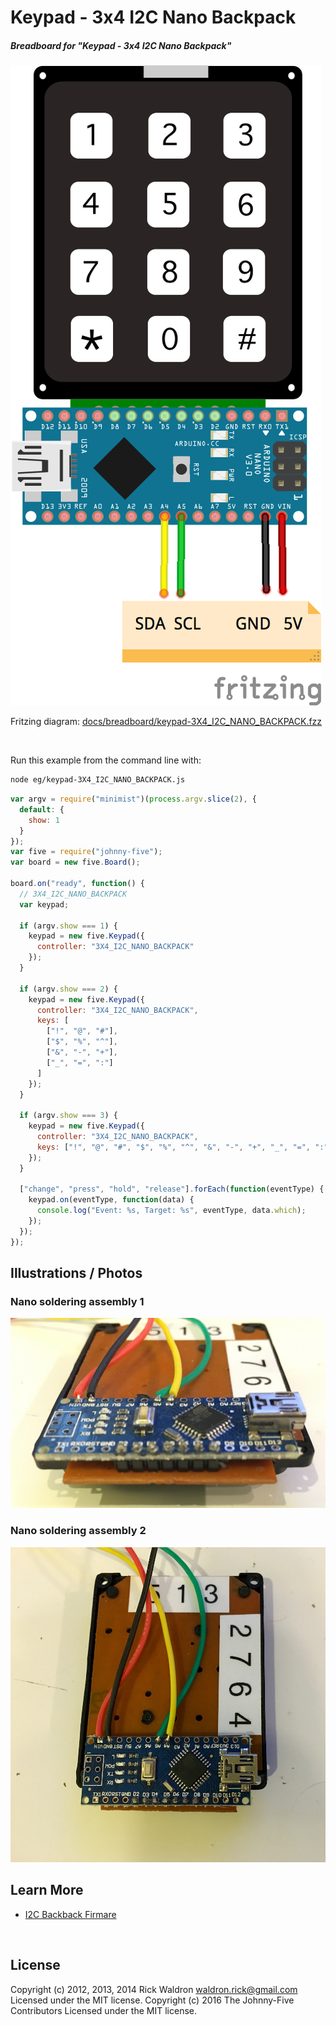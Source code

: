 <!--remove-start-->

# Keypad - 3x4 I2C Nano Backpack

<!--remove-end-->






##### Breadboard for "Keypad - 3x4 I2C Nano Backpack"



![docs/breadboard/keypad-3X4_I2C_NANO_BACKPACK.png](breadboard/keypad-3X4_I2C_NANO_BACKPACK.png)<br>

Fritzing diagram: [docs/breadboard/keypad-3X4_I2C_NANO_BACKPACK.fzz](breadboard/keypad-3X4_I2C_NANO_BACKPACK.fzz)

&nbsp;




Run this example from the command line with:
```bash
node eg/keypad-3X4_I2C_NANO_BACKPACK.js
```


```javascript
var argv = require("minimist")(process.argv.slice(2), {
  default: {
    show: 1
  }
});
var five = require("johnny-five");
var board = new five.Board();

board.on("ready", function() {
  // 3X4_I2C_NANO_BACKPACK
  var keypad;

  if (argv.show === 1) {
    keypad = new five.Keypad({
      controller: "3X4_I2C_NANO_BACKPACK"
    });
  }

  if (argv.show === 2) {
    keypad = new five.Keypad({
      controller: "3X4_I2C_NANO_BACKPACK",
      keys: [
        ["!", "@", "#"],
        ["$", "%", "^"],
        ["&", "-", "+"],
        ["_", "=", ":"]
      ]
    });
  }

  if (argv.show === 3) {
    keypad = new five.Keypad({
      controller: "3X4_I2C_NANO_BACKPACK",
      keys: ["!", "@", "#", "$", "%", "^", "&", "-", "+", "_", "=", ":"]
    });
  }

  ["change", "press", "hold", "release"].forEach(function(eventType) {
    keypad.on(eventType, function(data) {
      console.log("Event: %s, Target: %s", eventType, data.which);
    });
  });
});

```


## Illustrations / Photos


### Nano soldering assembly 1



![docs/images/keypad-i2c-backpack-1.jpg](images/keypad-i2c-backpack-1.jpg)  

### Nano soldering assembly 2



![docs/images/keypad-i2c-backpack-2.jpg](images/keypad-i2c-backpack-2.jpg)  







## Learn More

- [I2C Backback Firmare](https://github.com/rwaldron/johnny-five/blob/master/eg/keypad_3x4_i2c_nano_backpack.ino)

&nbsp;

<!--remove-start-->

## License
Copyright (c) 2012, 2013, 2014 Rick Waldron <waldron.rick@gmail.com>
Licensed under the MIT license.
Copyright (c) 2016 The Johnny-Five Contributors
Licensed under the MIT license.

<!--remove-end-->
